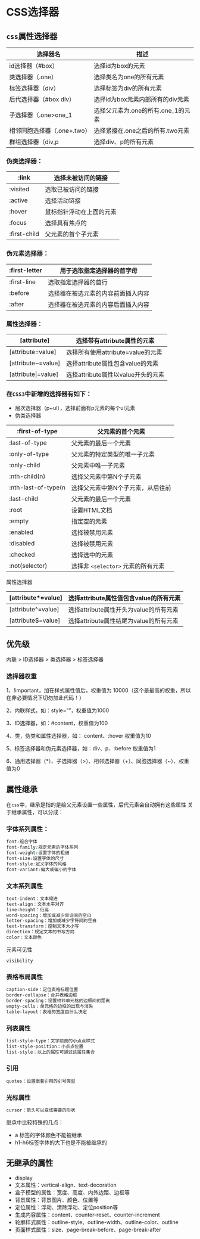 # CSS选择器

## `css`属性选择器

| 选择器名                    | 描述                               |
| --------------------------- | ---------------------------------- |
| id选择器（#box）            | 选择id为box的元素                  |
| 类选择器（.one）            | 选择类名为one的所有元素            |
| 标签选择器（div）           | 选择标签为div的所有元素            |
| 后代选择器（#box div）      | 选择id为box元素内部所有的div元素   |
| 子选择器（.one>one_1        | 选择父元素为.one的所有.one_1的元素 |
| 相邻同胞选择器（.one+.two） | 选择紧接在.one之后的所有.two元素   |
| 群组选择器（div,p           | 选择div、p的所有元素               |

### 伪类选择器：

| :link        | 选择未被访问的链接       |
| ------------ | ------------------------ |
| :visited     | 选取已被访问的链接       |
| :active      | 选择活动链接             |
| :hover       | 鼠标指针浮动在上面的元素 |
| :focus       | 选择具有焦点的           |
| :first-child | 父元素的首个子元素       |

### 伪元素选择器：

| :first-letter | 用于选取指定选择器的首字母         |
| ------------- | ---------------------------------- |
| :first-line   | 选取指定选择器的首行               |
| :before       | 选择器在被选元素的内容前面插入内容 |
| :after        | 选择器在被选元素的内容后面插入内容 |

### 属性选择器：

| [attribute]         | 选择带有attribute属性的元素        |
| ------------------- | ---------------------------------- |
| [attribute=value]   | 选择所有使用attribute=value的元素  |
| [attribute~=value]  | 选择attribute属性包含value的元素   |
| [attribute\|=value] | 选择attribute属性以value开头的元素 |

### 在`CSS3`中新增的选择器有如下：

- 层次选择器（p~ul），选择前面有p元素的每个ul元素
- 伪类选择器

| :first-of-type      | 父元素的首个元素                  |
| ------------------- | --------------------------------- |
| :last-of-type       | 父元素的最后一个元素              |
| :only-of-type       | 父元素的特定类型的唯一子元素      |
| :only-child         | 父元素中唯一子元素                |
| :nth-child(n)       | 选择父元素中第N个子元素           |
| :nth-last-of-type(n | 选择父元素中第N个子元素，从后往前 |
| :last-child         | 父元素的最后一个元素              |
| :root               | 设置HTML文档                      |
| :empty              | 指定空的元素                      |
| :enabled            | 选择被禁用元素                    |
| :disabled           | 选择被禁用元素                    |
| :checked            | 选择选中的元素                    |
| :not(selector)      | 选择非 ```<selector>``` 元素的所有元素  |

属性选择器

| [attribute*=value] | 选择attribute属性值包含value的所有元素 |
| ------------------ | -------------------------------------- |
| [attribute^=value] | 选择attribute属性开头为value的所有元素 |
| [attribute$=value] | 选择attribute属性结尾为value的所有元素 |

## 优先级

内联 > ID选择器 > 类选择器 > 标签选择器

### 选择器权重

1、!important，加在样式属性值后，权重值为 10000（这个是最高的权重，所以在非必要情况下切勿加此代码！）

2、内联样式，如：style=””，权重值为1000

3、ID选择器，如：#content，权重值为100

4、类，伪类和属性选择器，如： content、:hover 权重值为10

5、标签选择器和伪元素选择器，如：div、p、:before 权重值为1

6、通用选择器（*）、子选择器（>）、相邻选择器（+）、同胞选择器（~）、权重值为0

## 属性继承

在`css`中，继承是指的是给父元素设置一些属性，后代元素会自动拥有这些属性 关于继承属性，可以分成：

### 字体系列属性：

```css
font:组合字体
font-family:规定元素的字体系列
font-weight:设置字体的粗细
font-size:设置字体的尺寸
font-style:定义字体的风格
font-variant:偏大或偏小的字体
```

### 文本系列属性

```css
text-indent：文本缩进
text-align：文本水平对齐
line-height：行高
word-spacing：增加或减少单词间的空白
letter-spacing：增加或减少字符间的空白
text-transform：控制文本大小写
direction：规定文本的书写方向
color：文本颜色
```

元素可见性

```
visibility
```

### 表格布局属性

```css
caption-side：定位表格标题位置
border-collapse：合并表格边框
border-spacing：设置相邻单元格的边框间的距离
empty-cells：单元格的边框的出现与消失
table-layout：表格的宽度由什么决定
```

### 列表属性

```css
list-style-type：文字前面的小点点样式
list-style-position：小点点位置
list-style：以上的属性可通过这属性集合
```

### 引用

```css
quotes：设置嵌套引用的引号类型
```

### 光标属性

```css
cursor：箭头可以变成需要的形状
```

继承中比较特殊的几点：

- a 标签的字体颜色不能被继承
- h1-h6标签字体的大下也是不能被继承的

## 无继承的属性

- display
- 文本属性：vertical-align、text-decoration
- 盒子模型的属性：宽度、高度、内外边距、边框等
- 背景属性：背景图片、颜色、位置等
- 定位属性：浮动、清除浮动、定位position等
- 生成内容属性：content、counter-reset、counter-increment
- 轮廓样式属性：outline-style、outline-width、outline-color、outline
- 页面样式属性：size、page-break-before、page-break-after